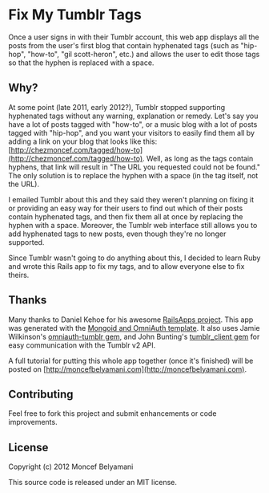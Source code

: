 # Fix My Tumblr Tags

Once a user signs in with their Tumblr account, this web app displays all the posts from the user's first blog that contain hyphenated tags (such as "hip-hop", "how-to", "gil scott-heron", etc.) and allows the user to edit those tags so that the hyphen is replaced with a space.

## Why?

At some point (late 2011, early 2012?), Tumblr stopped supporting hyphenated tags without any warning, explanation or remedy. Let's say you have a lot of posts tagged with "how-to", or a music blog with a lot of posts tagged with "hip-hop", and you want your visitors to easily find them all by adding a link on your blog that looks like this: [http://chezmoncef.com/tagged/how-to](http://chezmoncef.com/tagged/how-to). Well, as long as the tags contain hyphens, that link will result in "The URL you requested could not be found." The only solution is to replace the hyphen with a space (in the tag itself, not the URL).

I emailed Tumblr about this and they said they weren't planning on fixing it or providing an easy way for their users to find out which of their posts contain hyphenated tags, and then fix them all at once by replacing the hyphen with a space. Moreover, the Tumblr web interface still allows you to add hyphenated tags to new posts, even though they're no longer supported.

Since Tumblr wasn't going to do anything about this, I decided to learn Ruby and wrote this Rails app to fix my tags, and to allow everyone else to fix theirs.


## Thanks

Many thanks to Daniel Kehoe for his awesome [RailsApps project](http://railsapps.github.com/). This app was generated with the [Mongoid and OmniAuth template](https://github.com/RailsApps/rails3-mongoid-omniauth). It also uses Jamie Wilkinson's [omniauth-tumblr gem](https://github.com/jamiew/omniauth-tumblr), and John Bunting's [tumblr_client gem](https://github.com/codingjester/tumblr_client) for easy communication with the Tumblr v2 API.

A full tutorial for putting this whole app together (once it's finished) will be posted on [http://moncefbelyamani.com](http://moncefbelyamani.com).

## Contributing

Feel free to fork this project and submit enhancements or code improvements.

## License

Copyright (c) 2012 Moncef Belyamani

This source code is released under an MIT license.